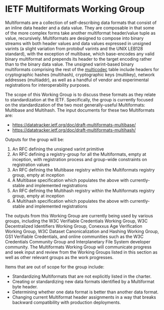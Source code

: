 # IETF Multiformats Working Group

Multiformats are a collection of self-describing data formats that consist of an
inline data header and a data value. They are composable in that some of the
more complex forms take another multiformat header/value tuple as value,
recursively. Multiformats are designed to compose into binary streams with both
header values and data values expressed in unsigned varints (a slight variation
from protobuf varints and the UNIX LEB128 standard), with the exception of
multibase, which base-encodes any valid binary multiformat and prepends its
header to the target encoding rather than to the binary data value. The unsigned
varint-based binary multiformats comprising the rest of the [multicodec][1]
table include headers for cryptographic hashes (multihash), cryptographic keys
(multikey), network addresses (multiaddr), as well as a handful of vendor and
experimental registrations for interoperability purposes.

The scope of this Working Group is to discuss these formats as they relate to
standardization at the IETF. Specifically, the group is currently focused on the
standardization of the two most generally-useful Multiformats: Multibase and
Multihash. The input documents for these two Multiformats are:

* https://datatracker.ietf.org/doc/draft-multiformats-multibase/
* https://datatracker.ietf.org/doc/draft-multiformats-multihash/

Outputs for the group will be:

1. An RFC defining the unsigned varint primitive 
2. An RFC defining a registry-group for all the Multiformats, empty at
   inception, with registration process and group-wide constraints on
   registration values
3. An RFC defining the Multibase registry within the Multiformats registry
   group, empty at inception
4. A Multibase specification which populates the above with currently-stable and
   implemented registrations
5. An RFC defining the Multihash registry within the Multiformats registry
   group, empty at inception
6. A Multihash specification which populates the above with currently-stable and
   implemented registrations

The outputs from this Working Group are currently being used by various groups,
including the W3C Verifiable Credentials Working Group, W3C Decentralized
Identifiers Working Group, Conexxus Age Verification Working Group, W3C Dataset
Canonicalization and Hashing Working Group, GS1 Verifiable Credentials, and
online communities such as the W3C Credentials Community Group and
Interplanetary File System developer community. The Multiformats Working Group
will communicate progress and seek input and review from the Working Groups
listed in this section as well as other relevant groups as the work progresses.

Items that are out of scope for the group include:

* Standardizing Multiformats that are not explicitly listed in the charter.
* Creating or standardizing new data formats identified by a Multiformat byte
  header.
* Determining whether one data format is better than another data format.
* Changing current Multiformat header assignments in a way that breaks backward
  compatibility with production deployments.

[1]: https://ipfs.io/ipfs/QmXec1jjwzxWJoNbxQF5KffL8q6hFXm9QwUGaa3wKGk6dT/#title=Multicodecs&src=https://raw.githubusercontent.com/multiformats/multicodec/master/table.csv